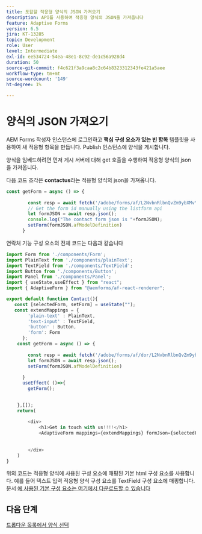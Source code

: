 ```yaml
---
title: 포함할 적응형 양식의 JSON 가져오기
description: API를 사용하여 적응형 양식의 JSON을 가져옵니다
feature: Adaptive Forms
version: 6.5
jira: KT-13285
topic: Development
role: User
level: Intermediate
exl-id: ee534724-54ea-48e1-8c92-de1c56a928d4
duration: 50
source-git-commit: f4c621f3a9caa8c2c64b8323312343fe421a5aee
workflow-type: tm+mt
source-wordcount: '149'
ht-degree: 1%

---
```


# 양식의 JSON 가져오기

AEM Forms 작성자 인스턴스에 로그인하고 **핵심 구성 요소가 있는 빈 항목** 템플릿을 사용하여 새 적응형 항목을 만듭니다. Publish 인스턴스에 양식을 게시합니다.

양식을 임베드하려면 먼저 게시 서버에 대해 get 호출을 수행하여 적응형 양식의 json을 가져옵니다.

다음 코드 조각은 **contactus**&#x200B;라는 적응형 양식의 json을 가져옵니다.

```javascript
const getForm = async () => {
        
        const resp = await fetch('/adobe/forms/af/L2NvbnRlbnQvZm9ybXMvYWYvZmlyc3RoZWFkbGVzcw==');
        // Get the form id manually using the listform api
        let formJSON = await resp.json();
        console.log("The contact form json is "+formJSON);
        setForm(formJSON.afModelDefinition)
      }
```

연락처 기능 구성 요소의 전체 코드는 다음과 같습니다

```javascript
import Form from './components/Form';
import PlainText from './components/plainText';
import TextField from './components/TextField';
import Button from './components/Button';
import Panel from './components/Panel';
import { useState,useEffect } from "react";
import { AdaptiveForm } from "@aemforms/af-react-renderer";

export default function Contact(){
   const [selectedForm, setForm] = useState("");
   const extendMappings = {
        'plain-text' : PlainText,
        'text-input' : TextField,
        'button' : Button,
        'form': Form
      };
    const getForm = async () => {
        
        const resp = await fetch('/adobe/forms/af/dor/L2NvbnRlbnQvZm9ybXMvYWYvcmlzaGk=');
        let formJSON = await resp.json();
        setForm(formJSON.afModelDefinition)
      
      }
      useEffect( ()=>{
        getForm();
        

    },[]);
    return(
        
        <div>
            <h1>Get in touch with us!!!!</h1>
            <AdaptiveForm mappings={extendMappings} formJson={selectedForm} />
      
          
        </div>
    )
}
```

위의 코드는 적응형 양식에 사용된 구성 요소에 매핑된 기본 html 구성 요소를 사용합니다. 예를 들어 텍스트 입력 적응형 양식 구성 요소를 TextField 구성 요소에 매핑합니다. 문서 [에 사용된 기본 구성 요소는 여기에서 다운로드할 수 있습니다](./assets/native-components.zip)

## 다음 단계

[드롭다운 목록에서 양식 선택](./select-form-from-drop-down-list.md)

